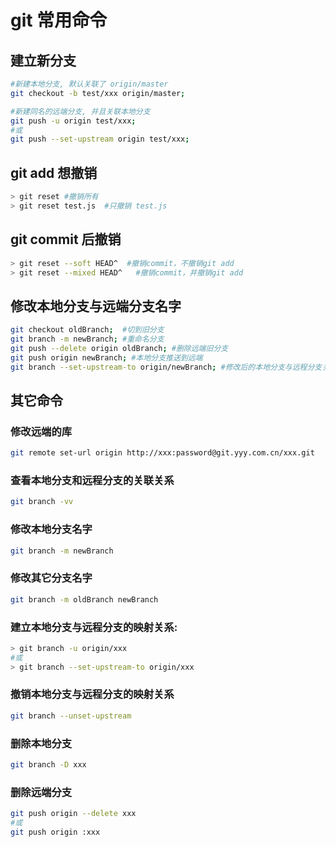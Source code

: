 # git 常用命令

## 建立新分支

```bash
#新建本地分支, 默认关联了 origin/master
git checkout -b test/xxx origin/master;

#新建同名的远端分支, 并且关联本地分支
git push -u origin test/xxx;
#或
git push --set-upstream origin test/xxx;
```

## git add 想撤销

```bash
> git reset #撤销所有
> git reset test.js  #只撤销 test.js
```

## git commit 后撤销

```bash
> git reset --soft HEAD^  #撤销commit，不撤销git add
> git reset --mixed HEAD^   #撤销commit，并撤销git add
```

## 修改本地分支与远端分支名字

```bash
git checkout oldBranch;  #切到旧分支
git branch -m newBranch; #重命名分支
git push --delete origin oldBranch; #删除远端旧分支
git push origin newBranch; #本地分支推送到远端
git branch --set-upstream-to origin/newBranch; #修改后的本地分支与远程分支关联
```

## 其它命令

### 修改远端的库

```bash
git remote set-url origin http://xxx:password@git.yyy.com.cn/xxx.git
```

### 查看本地分支和远程分支的关联关系

```bash
git branch -vv
```

### 修改本地分支名字

```bash
git branch -m newBranch
```

### 修改其它分支名字

```bash
git branch -m oldBranch newBranch
```

### 建立本地分支与远程分支的映射关系:

```bash
> git branch -u origin/xxx
#或
> git branch --set-upstream-to origin/xxx
```

### 撤销本地分支与远程分支的映射关系

```bash
git branch --unset-upstream
```

### 删除本地分支

```bash
git branch -D xxx
```

### 删除远端分支

```bash
git push origin --delete xxx
#或
git push origin :xxx
```
